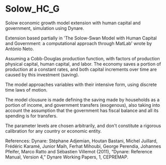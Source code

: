 # Solow_HC_G
Solow economic growth model extension with human capital and government, simulation using Dynare. 

Extension based partially in 'The Solow-Swan Model with Human Capital and Government: a computational approach through MatLab'
wrote by António Neto.

Assuming a Cobb-Douglas production function, with factors of production physical capital, human capital, and labor. The economy
saves a portion of production at a constant rates, and both capital increments over time are caused by this investment (saving).
 
The model approaches variables with their intensive form, using discrete time laws of motion.

The model clousure is made defining the saving made by households as a portion of income, and government transfers (exogenous), 
also taking into account the assumption that the government has fiscal balance and all its spending is for transfers.

The parameter levels are chosen arbitrarily, and don't constitute a rigorous calibration for any country or economic entity. 

References:
Dynare: Stéphane Adjemian, Houtan Bastani, Michel Juillard, Frédéric Karamé, Junior Maih, Ferhat Mihoubi,
George Perendia, Johannes Pfeifer, Marco Ratto and Sébastien Villemot (2011), “Dynare: Reference
Manual, Version 4,” Dynare Working Papers, 1, CEPREMAP.

